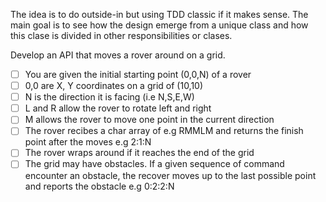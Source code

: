 The idea is to do outside-in but using TDD classic if it makes sense. 
The main goal is to see how the design emerge from a unique class and how this clase
is divided in other responsibilities or clases.

Develop an API that moves a rover around on a grid.
- [ ] You are given the initial starting point (0,0,N) of a rover
- [ ] 0,0 are X, Y coordinates on a grid of (10,10)
- [ ] N is the direction it is facing (i.e N,S,E,W)
- [ ] L and R allow the rover to rotate left and right
- [ ] M allows the rover to move one point in the current direction
- [ ] The rover recibes a char array of e.g RMMLM and returns the finish point after the moves e.g 2:1:N
- [ ] The rover wraps around if it reaches the end of the grid
- [ ] The grid may have obstacles. If a given sequence of command encounter an obstacle, the recover moves up to the last possible point and reports the obstacle e.g 0:2:2:N
